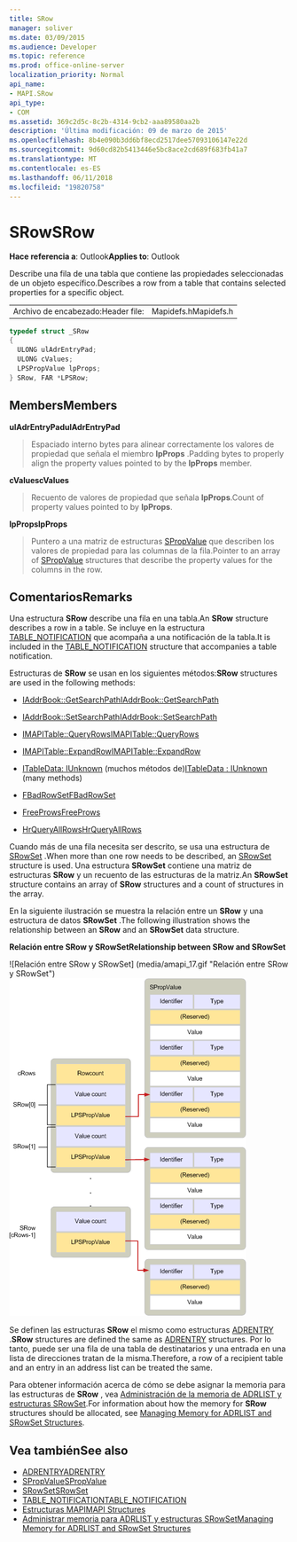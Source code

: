 ```yaml
---
title: SRow
manager: soliver
ms.date: 03/09/2015
ms.audience: Developer
ms.topic: reference
ms.prod: office-online-server
localization_priority: Normal
api_name:
- MAPI.SRow
api_type:
- COM
ms.assetid: 369c2d5c-8c2b-4314-9cb2-aaa89580aa2b
description: 'Última modificación: 09 de marzo de 2015'
ms.openlocfilehash: 8b4e090b3dd6bf8ecd2517dee57093106147e22d
ms.sourcegitcommit: 9d60cd82b5413446e5bc8ace2cd689f683fb41a7
ms.translationtype: MT
ms.contentlocale: es-ES
ms.lasthandoff: 06/11/2018
ms.locfileid: "19820758"
---
```

# <a name="srow"></a><span data-ttu-id="44379-103">SRow</span><span class="sxs-lookup"><span data-stu-id="44379-103">SRow</span></span>

<span data-ttu-id="44379-104">**Hace referencia a**: Outlook</span><span class="sxs-lookup"><span data-stu-id="44379-104">**Applies to**: Outlook</span></span> 
  
<span data-ttu-id="44379-105">Describe una fila de una tabla que contiene las propiedades seleccionadas de un objeto específico.</span><span class="sxs-lookup"><span data-stu-id="44379-105">Describes a row from a table that contains selected properties for a specific object.</span></span> 
  
|||
|:-----|:-----|
|<span data-ttu-id="44379-106">Archivo de encabezado:</span><span class="sxs-lookup"><span data-stu-id="44379-106">Header file:</span></span>  <br/> |<span data-ttu-id="44379-107">Mapidefs.h</span><span class="sxs-lookup"><span data-stu-id="44379-107">Mapidefs.h</span></span>  <br/> |
   
```cpp
typedef struct _SRow
{
  ULONG ulAdrEntryPad;
  ULONG cValues;
  LPSPropValue lpProps;
} SRow, FAR *LPSRow;

```

## <a name="members"></a><span data-ttu-id="44379-108">Members</span><span class="sxs-lookup"><span data-stu-id="44379-108">Members</span></span>

<span data-ttu-id="44379-109">**ulAdrEntryPad**</span><span class="sxs-lookup"><span data-stu-id="44379-109">**ulAdrEntryPad**</span></span>
  
> <span data-ttu-id="44379-110">Espaciado interno bytes para alinear correctamente los valores de propiedad que señala el miembro **lpProps** .</span><span class="sxs-lookup"><span data-stu-id="44379-110">Padding bytes to properly align the property values pointed to by the **lpProps** member.</span></span> 
    
<span data-ttu-id="44379-111">**cValues**</span><span class="sxs-lookup"><span data-stu-id="44379-111">**cValues**</span></span>
  
> <span data-ttu-id="44379-112">Recuento de valores de propiedad que señala **lpProps**.</span><span class="sxs-lookup"><span data-stu-id="44379-112">Count of property values pointed to by **lpProps**.</span></span> 
    
<span data-ttu-id="44379-113">**lpProps**</span><span class="sxs-lookup"><span data-stu-id="44379-113">**lpProps**</span></span>
  
> <span data-ttu-id="44379-114">Puntero a una matriz de estructuras [SPropValue](spropvalue.md) que describen los valores de propiedad para las columnas de la fila.</span><span class="sxs-lookup"><span data-stu-id="44379-114">Pointer to an array of [SPropValue](spropvalue.md) structures that describe the property values for the columns in the row.</span></span> 
    
## <a name="remarks"></a><span data-ttu-id="44379-115">Comentarios</span><span class="sxs-lookup"><span data-stu-id="44379-115">Remarks</span></span>

<span data-ttu-id="44379-116">Una estructura **SRow** describe una fila en una tabla.</span><span class="sxs-lookup"><span data-stu-id="44379-116">An **SRow** structure describes a row in a table.</span></span> <span data-ttu-id="44379-117">Se incluye en la estructura [TABLE_NOTIFICATION](table_notification.md) que acompaña a una notificación de la tabla.</span><span class="sxs-lookup"><span data-stu-id="44379-117">It is included in the [TABLE_NOTIFICATION](table_notification.md) structure that accompanies a table notification.</span></span> 
  
<span data-ttu-id="44379-118">Estructuras de **SRow** se usan en los siguientes métodos:</span><span class="sxs-lookup"><span data-stu-id="44379-118">**SRow** structures are used in the following methods:</span></span> 
  
- [<span data-ttu-id="44379-119">IAddrBook::GetSearchPath</span><span class="sxs-lookup"><span data-stu-id="44379-119">IAddrBook::GetSearchPath</span></span>](iaddrbook-getsearchpath.md)
    
- [<span data-ttu-id="44379-120">IAddrBook::SetSearchPath</span><span class="sxs-lookup"><span data-stu-id="44379-120">IAddrBook::SetSearchPath</span></span>](iaddrbook-setsearchpath.md)
    
- [<span data-ttu-id="44379-121">IMAPITable::QueryRows</span><span class="sxs-lookup"><span data-stu-id="44379-121">IMAPITable::QueryRows</span></span>](imapitable-queryrows.md)
    
- [<span data-ttu-id="44379-122">IMAPITable::ExpandRow</span><span class="sxs-lookup"><span data-stu-id="44379-122">IMAPITable::ExpandRow</span></span>](imapitable-expandrow.md)
    
- <span data-ttu-id="44379-123">[ITableData: IUnknown](itabledataiunknown.md) (muchos métodos de)</span><span class="sxs-lookup"><span data-stu-id="44379-123">[ITableData : IUnknown](itabledataiunknown.md) (many methods)</span></span> 
    
- [<span data-ttu-id="44379-124">FBadRowSet</span><span class="sxs-lookup"><span data-stu-id="44379-124">FBadRowSet</span></span>](fbadrowset.md)
    
- [<span data-ttu-id="44379-125">FreeProws</span><span class="sxs-lookup"><span data-stu-id="44379-125">FreeProws</span></span>](freeprows.md)
    
- [<span data-ttu-id="44379-126">HrQueryAllRows</span><span class="sxs-lookup"><span data-stu-id="44379-126">HrQueryAllRows</span></span>](hrqueryallrows.md)
    
<span data-ttu-id="44379-127">Cuando más de una fila necesita ser descrito, se usa una estructura de [SRowSet](srowset.md) .</span><span class="sxs-lookup"><span data-stu-id="44379-127">When more than one row needs to be described, an [SRowSet](srowset.md) structure is used.</span></span> <span data-ttu-id="44379-128">Una estructura **SRowSet** contiene una matriz de estructuras **SRow** y un recuento de las estructuras de la matriz.</span><span class="sxs-lookup"><span data-stu-id="44379-128">An **SRowSet** structure contains an array of **SRow** structures and a count of structures in the array.</span></span> 
  
<span data-ttu-id="44379-129">En la siguiente ilustración se muestra la relación entre un **SRow** y una estructura de datos **SRowSet** .</span><span class="sxs-lookup"><span data-stu-id="44379-129">The following illustration shows the relationship between an **SRow** and an **SRowSet** data structure.</span></span> 
  
<span data-ttu-id="44379-130">**Relación entre SRow y SRowSet**</span><span class="sxs-lookup"><span data-stu-id="44379-130">**Relationship between SRow and SRowSet**</span></span>
  
<span data-ttu-id="44379-131">![Relación entre SRow y SRowSet] (media/amapi_17.gif "Relación entre SRow y SRowSet")</span><span class="sxs-lookup"><span data-stu-id="44379-131">![Relationship between SRow and SRowSet](media/amapi_17.gif "Relationship between SRow and SRowSet")</span></span>
  
<span data-ttu-id="44379-132">Se definen las estructuras **SRow** el mismo como estructuras [ADRENTRY](adrentry.md) .</span><span class="sxs-lookup"><span data-stu-id="44379-132">**SRow** structures are defined the same as [ADRENTRY](adrentry.md) structures.</span></span> <span data-ttu-id="44379-133">Por lo tanto, puede ser una fila de una tabla de destinatarios y una entrada en una lista de direcciones tratan de la misma.</span><span class="sxs-lookup"><span data-stu-id="44379-133">Therefore, a row of a recipient table and an entry in an address list can be treated the same.</span></span> 
  
<span data-ttu-id="44379-134">Para obtener información acerca de cómo se debe asignar la memoria para las estructuras de **SRow** , vea [Administración de la memoria de ADRLIST y estructuras SRowSet](managing-memory-for-adrlist-and-srowset-structures.md).</span><span class="sxs-lookup"><span data-stu-id="44379-134">For information about how the memory for **SRow** structures should be allocated, see [Managing Memory for ADRLIST and SRowSet Structures](managing-memory-for-adrlist-and-srowset-structures.md).</span></span>
  
## <a name="see-also"></a><span data-ttu-id="44379-135">Vea también</span><span class="sxs-lookup"><span data-stu-id="44379-135">See also</span></span>

- [<span data-ttu-id="44379-136">ADRENTRY</span><span class="sxs-lookup"><span data-stu-id="44379-136">ADRENTRY</span></span>](adrentry.md)
- [<span data-ttu-id="44379-137">SPropValue</span><span class="sxs-lookup"><span data-stu-id="44379-137">SPropValue</span></span>](spropvalue.md)
- [<span data-ttu-id="44379-138">SRowSet</span><span class="sxs-lookup"><span data-stu-id="44379-138">SRowSet</span></span>](srowset.md)
- [<span data-ttu-id="44379-139">TABLE_NOTIFICATION</span><span class="sxs-lookup"><span data-stu-id="44379-139">TABLE_NOTIFICATION</span></span>](table_notification.md)
- [<span data-ttu-id="44379-140">Estructuras MAPI</span><span class="sxs-lookup"><span data-stu-id="44379-140">MAPI Structures</span></span>](mapi-structures.md)
- [<span data-ttu-id="44379-141">Administrar memoria para ADRLIST y estructuras SRowSet</span><span class="sxs-lookup"><span data-stu-id="44379-141">Managing Memory for ADRLIST and SRowSet Structures</span></span>](managing-memory-for-adrlist-and-srowset-structures.md)

